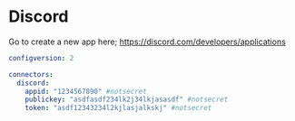 # Discord

Go to create a new app here; https://discord.com/developers/applications

```yaml title="config.discord.yaml"
configversion: 2

connectors:
  discord:
    appid: "1234567890" #notsecret
    publickey: "asdfasdf234lk2j34lkjasasdf" #notsecret
    token: "asdf12343234l2kjlasjalkskj" #notsecret
```
